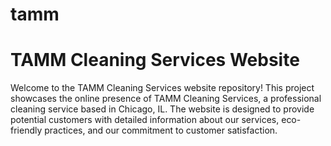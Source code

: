 # tamm

# TAMM Cleaning Services Website

Welcome to the TAMM Cleaning Services website repository! This project showcases the online presence of TAMM Cleaning Services, a professional cleaning service based in Chicago, IL. The website is designed to provide potential customers with detailed information about our services, eco-friendly practices, and our commitment to customer satisfaction.
